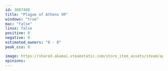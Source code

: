 ```yaml
---
id: 3087480
title: "Plague of Athens VR"
windows: "true"
mac: "false"
linux: false
positive: 0
negative: 0
estimated_owners: "0 - 0"
peak_ccu: 0

image: https://shared.akamai.steamstatic.com/store_item_assets/steam/apps/3087480/header.jpg?t=1723050421
opinions:
---
```

